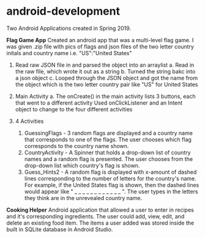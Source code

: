 # android-development

Two Android Applications created in Spring 2019.

**Flag Game App**
Created an android app that was a multi-level flag game. I was given .zip file with pics of flags and json files of the two letter country initals and country name i.e. "US":"United States"
1. Read raw JSON file in and parsed the object into an arraylist
   a. Read in the raw file, which wrote it out as a string
   b. Turned the string bakc into a json object
   c. Looped through the JSON object and got the name from the object which is the two letter country pair like "US" for United States
2. Main Activity
   a. The onCreate() in the main activity lists 3 buttons, each that went to a different activity
      Used onClickListener and an Intent object to change to the four different activities 
      
3. 4 Activities
    1. GuessingFlags - 3 random flags are displayed and a country name that corresponds to one of the flags. The user chooses which flag corresponds to the country name shown.
    2. CountryActivity - A Spinner that holds a drop-down list of country names and a random flag is presented. The user chooses from the drop-down list which country's flag is 
                         shown.
    3. Guess_Hints2 -    A random flag is displayed with x-amount of dashed lines corresponding to the number of letters for the country's name. For example, if the United States flag is shown, then the dashed lines would appear like " _ _ _ _ _ _   _ _ _ _ _ _ ". The user types in the letters they think are in the unrevealed country name.
    
    
**Cooking Helper**
Android application that allowed a user to enter in recipes and it's corresponding ingredients. 
The user could add, view, edit, and delete an existing food item. 
The items a user added was stored inside the built in SQLite database in Android Studio. 
